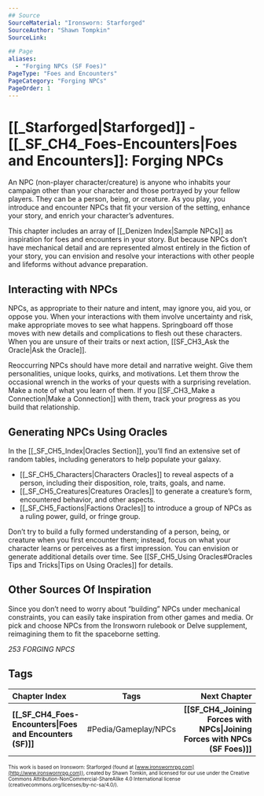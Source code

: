 ```yaml
---
## Source
SourceMaterial: "Ironsworn: Starforged"
SourceAuthor: "Shawn Tompkin"
SourceLink: 

## Page
aliases:
  - "Forging NPCs (SF Foes)"
PageType: "Foes and Encounters"
PageCategory: "Forging NPCs"
PageOrder: 1
---
```

# [[_Starforged|Starforged]] - [[_SF_CH4_Foes-Encounters|Foes and Encounters]]: Forging NPCs
An NPC (non-player character/creature) is anyone who inhabits your campaign other than your character and those portrayed by your fellow players. They can be a person, being, or creature. As you play, you introduce and encounter NPCs that fit your version of the setting, enhance your story, and enrich your character’s adventures.

This chapter includes an array of [[_Denizen Index|Sample NPCs]] as inspiration for foes and encounters in your story. But because NPCs don’t have mechanical detail and are represented almost entirely in the fiction of your story, you can envision and resolve your interactions with other people and lifeforms without advance preparation.

## Interacting with NPCs
NPCs, as appropriate to their nature and intent, may ignore you, aid you, or oppose you. When your interactions with them involve uncertainty and risk, make appropriate moves to see what happens. Springboard off those moves with new details and complications to flesh out these characters. When you are unsure of their traits or next action, [[SF_CH3_Ask the Oracle|Ask the Oracle]].

Reoccurring NPCs should have more detail and narrative weight. Give them personalities, unique looks, quirks, and motivations. Let them throw the occasional wrench in the works of your quests with a surprising revelation. Make a note of what you learn of them. If you [[SF_CH3_Make a Connection|Make a Connection]] with them, track your progress as you build that relationship.

## Generating NPCs Using Oracles
In the [[_SF_CH5_Index|Oracles Section]], you’ll find an extensive set of random tables, including generators to help populate your galaxy.
- [[_SF_CH5_Characters|Characters Oracles]] to reveal aspects of a person, including their disposition, role, traits, goals, and name.
- [[_SF_CH5_Creatures|Creatures Oracles]] to generate a creature’s form, encountered behavior, and other aspects.
- [[_SF_CH5_Factions|Factions Oracles]] to introduce a group of NPCs as a ruling power, guild, or fringe group.

Don’t try to build a fully formed understanding of a person, being, or creature when you first encounter them; instead, focus on what your character learns or perceives as a first impression. You can envision or generate additional details over time. See [[SF_CH5_Using Oracles#Oracles Tips and Tricks|Tips on Using Oracles]] for details.

## Other Sources Of Inspiration
Since you don’t need to worry about “building” NPCs under mechanical constraints, you can easily take inspiration from other games and media. Or pick and choose NPCs from the Ironsworn rulebook or Delve supplement, reimagining them to fit the spaceborne setting.

*253 FORGING NPCS*

## Tags
| Chapter Index | Tags | Next Chapter |
|:--- |:---:| ---:|
| **[[_SF_CH4_Foes-Encounters\|Foes and Encounters (SF)]]** | #Pedia/Gameplay/NPCs | **[[SF_CH4_Joining Forces with NPCs\|Joining Forces with NPCs (SF Foes)]]** |

<font size=-2>This work is based on Ironsworn: Starforged (found at [www.ironswornrpg.com](http://www.ironswornrpg.com)), created by Shawn Tomkin, and licensed for our use under the Creative Commons Attribution-NonCommercial-ShareAlike 4.0 International license  (creativecommons.org/licenses/by-nc-sa/4.0/).</font>